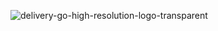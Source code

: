 ![delivery-go-high-resolution-logo-transparent](https://github.com/user-attachments/assets/0fbe68ae-2d66-4cbb-9c70-029d517027e6)
